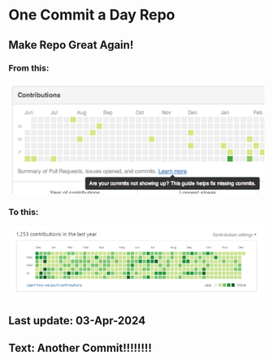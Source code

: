 # One Commit a Day Repo
## Make Repo Great Again!
### From this: 
![Alt text](./imgs/min.png)
### To this:
![Alt full](./imgs/full.jpg)

## Last update: 03-Apr-2024
## Text: Another Commit!!!!!!!!
